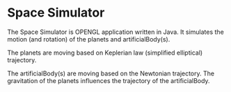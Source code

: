 Space Simulator
===============

The Space Simulator is OPENGL application written in Java. It simulates the motion (and rotation) of the planets
and artificialBody(s).

The planets are moving based on Keplerian law (simplified elliptical) trajectory.

The artificialBody(s) are moving based on the Newtonian trajectory. The gravitation of the planets
influences the trajectory of the artificialBody.
